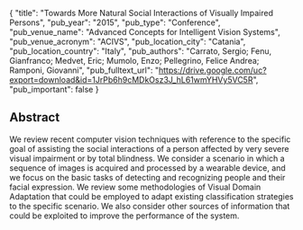{
  "title": "Towards More Natural Social Interactions of Visually Impaired Persons",
  "pub_year": "2015",
  "pub_type": "Conference",
  "pub_venue_name": "Advanced Concepts for Intelligent Vision Systems",
  "pub_venue_acronym": "ACIVS",
  "pub_location_city": "Catania",
  "pub_location_country": "Italy",
  "pub_authors": "Carrato, Sergio; Fenu, Gianfranco; Medvet, Eric; Mumolo, Enzo; Pellegrino, Felice Andrea; Ramponi, Giovanni",
  "pub_fulltext_url": "https://drive.google.com/uc?export=download&id=1JrPb6h9cMDkOsz3J_hL61wmYHVy5VC5R",
  "pub_important": false
}

## Abstract
We review recent computer vision techniques with reference to the specific goal of assisting the social interactions of a person affected by very severe visual impairment or by total blindness. We consider a scenario in which a sequence of images is acquired and processed by a wearable device, and we focus on the basic tasks of detecting and recognizing people and their facial expression. We review some methodologies of Visual Domain Adaptation that could be employed to adapt existing classification strategies to the specific scenario. We also consider other sources of information that could be exploited to improve the performance of the system.
